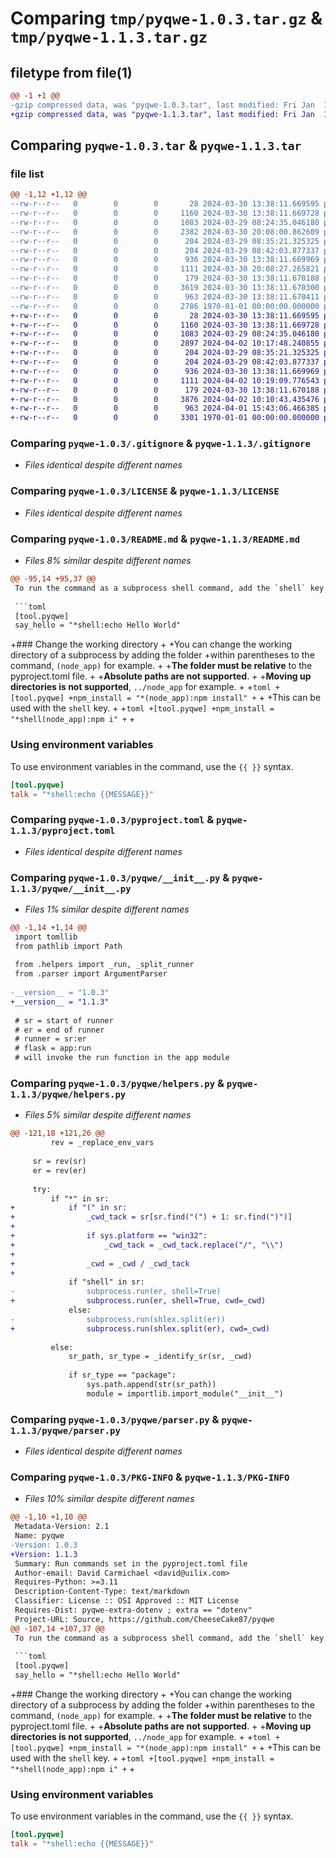 # Comparing `tmp/pyqwe-1.0.3.tar.gz` & `tmp/pyqwe-1.1.3.tar.gz`

## filetype from file(1)

```diff
@@ -1 +1 @@
-gzip compressed data, was "pyqwe-1.0.3.tar", last modified: Fri Jan  1 00:00:00 2016, max compression
+gzip compressed data, was "pyqwe-1.1.3.tar", last modified: Fri Jan  1 00:00:00 2016, max compression
```

## Comparing `pyqwe-1.0.3.tar` & `pyqwe-1.1.3.tar`

### file list

```diff
@@ -1,12 +1,12 @@
--rw-r--r--   0        0        0       28 2024-03-30 13:38:11.669595 pyqwe-1.0.3/.env.example
--rw-r--r--   0        0        0     1160 2024-03-30 13:38:11.669728 pyqwe-1.0.3/.gitignore
--rw-r--r--   0        0        0     1083 2024-03-29 08:24:35.046180 pyqwe-1.0.3/LICENSE
--rw-r--r--   0        0        0     2382 2024-03-30 20:08:00.862609 pyqwe-1.0.3/README.md
--rw-r--r--   0        0        0      204 2024-03-29 08:35:21.325325 pyqwe-1.0.3/flask_example/module.py
--rw-r--r--   0        0        0      204 2024-03-29 08:42:03.877337 pyqwe-1.0.3/flask_example/package/__init__.py
--rw-r--r--   0        0        0      936 2024-03-30 13:38:11.669969 pyqwe-1.0.3/pyproject.toml
--rw-r--r--   0        0        0     1111 2024-03-30 20:08:27.265821 pyqwe-1.0.3/pyqwe/__init__.py
--rw-r--r--   0        0        0      179 2024-03-30 13:38:11.670188 pyqwe-1.0.3/pyqwe/exceptions.py
--rw-r--r--   0        0        0     3619 2024-03-30 13:38:11.670300 pyqwe-1.0.3/pyqwe/helpers.py
--rw-r--r--   0        0        0      963 2024-03-30 13:38:11.670411 pyqwe-1.0.3/pyqwe/parser.py
--rw-r--r--   0        0        0     2786 1970-01-01 00:00:00.000000 pyqwe-1.0.3/PKG-INFO
+-rw-r--r--   0        0        0       28 2024-03-30 13:38:11.669595 pyqwe-1.1.3/.env.example
+-rw-r--r--   0        0        0     1160 2024-03-30 13:38:11.669728 pyqwe-1.1.3/.gitignore
+-rw-r--r--   0        0        0     1083 2024-03-29 08:24:35.046180 pyqwe-1.1.3/LICENSE
+-rw-r--r--   0        0        0     2897 2024-04-02 10:17:48.240855 pyqwe-1.1.3/README.md
+-rw-r--r--   0        0        0      204 2024-03-29 08:35:21.325325 pyqwe-1.1.3/flask_example/module.py
+-rw-r--r--   0        0        0      204 2024-03-29 08:42:03.877337 pyqwe-1.1.3/flask_example/package/__init__.py
+-rw-r--r--   0        0        0      936 2024-03-30 13:38:11.669969 pyqwe-1.1.3/pyproject.toml
+-rw-r--r--   0        0        0     1111 2024-04-02 10:19:09.776543 pyqwe-1.1.3/pyqwe/__init__.py
+-rw-r--r--   0        0        0      179 2024-03-30 13:38:11.670188 pyqwe-1.1.3/pyqwe/exceptions.py
+-rw-r--r--   0        0        0     3876 2024-04-02 10:10:43.435476 pyqwe-1.1.3/pyqwe/helpers.py
+-rw-r--r--   0        0        0      963 2024-04-01 15:43:06.466385 pyqwe-1.1.3/pyqwe/parser.py
+-rw-r--r--   0        0        0     3301 1970-01-01 00:00:00.000000 pyqwe-1.1.3/PKG-INFO
```

### Comparing `pyqwe-1.0.3/.gitignore` & `pyqwe-1.1.3/.gitignore`

 * *Files identical despite different names*

### Comparing `pyqwe-1.0.3/LICENSE` & `pyqwe-1.1.3/LICENSE`

 * *Files identical despite different names*

### Comparing `pyqwe-1.0.3/README.md` & `pyqwe-1.1.3/README.md`

 * *Files 8% similar despite different names*

```diff
@@ -95,14 +95,37 @@
 To run the command as a subprocess shell command, add the `shell` key to the command.
 
 ```toml
 [tool.pyqwe]
 say_hello = "*shell:echo Hello World"
 ```
 
+### Change the working directory
+
+You can change the working directory of a subprocess by adding the folder 
+within parentheses to the command, `(node_app)` for example.
+
+**The folder must be relative** to the pyproject.toml file. 
+
+**Absolute paths are not supported**.
+
+**Moving up directories is not supported**, `../node_app` for example.
+
+```toml
+[tool.pyqwe]
+npm_install = "*(node_app):npm install"
+```
+
+This can be used with the `shell` key.
+
+```toml
+[tool.pyqwe]
+npm_install = "*shell(node_app):npm i"
+```
+
 ### Using environment variables
 
 To use environment variables in the command, use the `{{ }}` syntax.
 
 ```toml
 [tool.pyqwe]
 talk = "*shell:echo {{MESSAGE}}"
```

### Comparing `pyqwe-1.0.3/pyproject.toml` & `pyqwe-1.1.3/pyproject.toml`

 * *Files identical despite different names*

### Comparing `pyqwe-1.0.3/pyqwe/__init__.py` & `pyqwe-1.1.3/pyqwe/__init__.py`

 * *Files 1% similar despite different names*

```diff
@@ -1,14 +1,14 @@
 import tomllib
 from pathlib import Path
 
 from .helpers import _run, _split_runner
 from .parser import ArgumentParser
 
-__version__ = "1.0.3"
+__version__ = "1.1.3"
 
 # sr = start of runner
 # er = end of runner
 # runner = sr:er
 # flask = app:run
 # will invoke the run function in the app module
```

### Comparing `pyqwe-1.0.3/pyqwe/helpers.py` & `pyqwe-1.1.3/pyqwe/helpers.py`

 * *Files 5% similar despite different names*

```diff
@@ -121,18 +121,26 @@
         rev = _replace_env_vars
 
     sr = rev(sr)
     er = rev(er)
 
     try:
         if "*" in sr:
+            if "(" in sr:
+                _cwd_tack = sr[sr.find("(") + 1: sr.find(")")]
+
+                if sys.platform == "win32":
+                    _cwd_tack = _cwd_tack.replace("/", "\\")
+
+                _cwd = _cwd / _cwd_tack
+
             if "shell" in sr:
-                subprocess.run(er, shell=True)
+                subprocess.run(er, shell=True, cwd=_cwd)
             else:
-                subprocess.run(shlex.split(er))
+                subprocess.run(shlex.split(er), cwd=_cwd)
 
         else:
             sr_path, sr_type = _identify_sr(sr, _cwd)
 
             if sr_type == "package":
                 sys.path.append(str(sr_path))
                 module = importlib.import_module("__init__")
```

### Comparing `pyqwe-1.0.3/pyqwe/parser.py` & `pyqwe-1.1.3/pyqwe/parser.py`

 * *Files identical despite different names*

### Comparing `pyqwe-1.0.3/PKG-INFO` & `pyqwe-1.1.3/PKG-INFO`

 * *Files 10% similar despite different names*

```diff
@@ -1,10 +1,10 @@
 Metadata-Version: 2.1
 Name: pyqwe
-Version: 1.0.3
+Version: 1.1.3
 Summary: Run commands set in the pyproject.toml file
 Author-email: David Carmichael <david@uilix.com>
 Requires-Python: >=3.11
 Description-Content-Type: text/markdown
 Classifier: License :: OSI Approved :: MIT License
 Requires-Dist: pyqwe-extra-dotenv ; extra == "dotenv"
 Project-URL: Source, https://github.com/CheeseCake87/pyqwe
@@ -107,14 +107,37 @@
 To run the command as a subprocess shell command, add the `shell` key to the command.
 
 ```toml
 [tool.pyqwe]
 say_hello = "*shell:echo Hello World"
 ```
 
+### Change the working directory
+
+You can change the working directory of a subprocess by adding the folder 
+within parentheses to the command, `(node_app)` for example.
+
+**The folder must be relative** to the pyproject.toml file. 
+
+**Absolute paths are not supported**.
+
+**Moving up directories is not supported**, `../node_app` for example.
+
+```toml
+[tool.pyqwe]
+npm_install = "*(node_app):npm install"
+```
+
+This can be used with the `shell` key.
+
+```toml
+[tool.pyqwe]
+npm_install = "*shell(node_app):npm i"
+```
+
 ### Using environment variables
 
 To use environment variables in the command, use the `{{ }}` syntax.
 
 ```toml
 [tool.pyqwe]
 talk = "*shell:echo {{MESSAGE}}"
```

